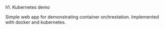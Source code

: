 h1. Kubernetes demo

Simple web app for demonstrating container orchrestation. Implemented with docker and kubernetes.
